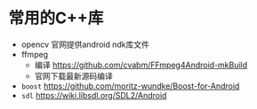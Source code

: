 # 常用的C++库
- opencv 官网提供android ndk库文件
- ffmpeg
  - 编译 https://github.com/cvabm/FFmpeg4Android-mkBuild
  - 官网下载最新源码编译  
- `boost` https://github.com/moritz-wundke/Boost-for-Android
- `sdl` https://wiki.libsdl.org/SDL2/Android
